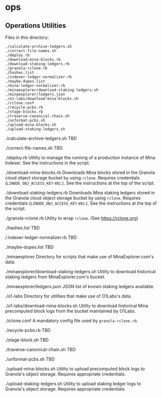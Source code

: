 # ops

## Operations Utilities

Files in this directory:

```
./calculate-archive-ledgers.sh
./correct-file-names.sh
./deploy.rb
./download-mina-blocks.rb
./download-staking-ledgers.rb
./granola-rclone.rb
./hashes.list
./indexer-ledger-normalizer.rb
./maybe-dupes.list
./mina-ledger-normalizer.rb
./minaexplorer/download-staking-ledgers.sh
./minaexplorer/ledgers.json
./o1-labs/download-mina-blocks.sh
./rclone.conf
./recycle-pcbs.rb
./stage-blocks.rb
./traverse-canonical-chain.sh
./unformat-pcbs.sh
./upload-mina-blocks.sh
./upload-staking-ledgers.sh
```

./calculate-archive-ledgers.sh
  TBD

./correct-file-names.sh
  TBD

./deploy.rb
  Utility to manage the running of a production instance of Mina Indexer. See
  the instructions in the script.

./download-mina-blocks.rb
  Downloads Mina blocks stored in the Granola cloud object storage bucket by
  using `rclone`. Requires credentials (`LINODE_OBJ_ACCESS_KEY` etc.). See the
  instructions at the top of the script.

./download-staking-ledgers.rb
  Downloads Mina staking ledgers stored in the Granola cloud object storage
  bucket by using `rclone`. Requires credentials (`LINODE_OBJ_ACCESS_KEY`
  etc.). See the instructions at the top of the script.

./granola-rclone.rb
  Utility to wrap `rclone`. (See https://rclone.org)

./hashes.list
  TBD

/.indexer-ledger-normalizer.rb
  TBD

./maybe-dupes.list
  TBD

./minaexplorer
  Directory for scripts that make use of MinaExplorer.com's data.

./minaexplorer/download-staking-ledgers.sh
  Utility to download historical staking ledgers from MinaExplorer.com's bucket.

./minaexplorer/ledgers.json
  JSON list of known staking ledgers available.

./o1-labs
  Directory for utilities that make use of O1Labs's data.

./o1-labs/download-mina-blocks.sh
  Utility to download historical Mina precomputed block logs from the bucket
  maintained by O1Labs.

./rclone.conf
  A mandatory config file used by `granola-rclone.rb`.

./recycle-pcbs.rb
  TBD

./stage-block.sh
  TBD

./traverse-canonical-chain.sh
  TBD

./unformat-pcbs.sh
  TBD

./upload-mina-blocks.sh
  Utility to upload precomputed block logs to Granola's object storage.
  Requires appropriate credentials.

./upload-staking-ledgers.sh
  Utility to upload staking ledger logs to Granola's object storage. Requires
  appropriate credentials.
